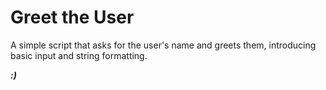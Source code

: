 # Greet the User

A simple script that asks for the user's name and greets them, introducing basic input and string formatting.

***:)***
